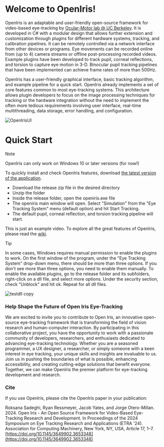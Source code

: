# Welcome to OpenIris!

OpenIris is an adaptable and user-friendly open-source framework for video-based eye-tracking by [Ocular-Motor lab \@ UC Berkeley](https://omlab.berkeley.edu/). It is developed in C# with a modular design that allows further extension and customization through plugins for different hardware systems, tracking, and calibration pipelines. It can be remotely controlled via a network interface from other devices or programs. Eye movements can be recorded online from (up to 4) camera streams or offline post-processing recorded videos. Example plugins have been developed to track pupil, corneal reflections, and torsion to capture eye motion in 3-D. Binocular pupil tracking pipelines that have been implemented can achieve frame rates of more than 500Hz. 

OpenIris has a user-friendly graphical interface, basic tracking algorithm, and example pipeline for a quick start. OpenIris already implements a set of core features common to most eye-tracking systems. This architecture allows plugin developers to focus on the image processing techniques for tracking or the hardware integration without the need to implement the often more tedious requirements involving user interface, real-time multithreading, data storage, error handling, and configuration.

![OpenIrisUI](https://github.com/ocular-motor-lab/OpenIris/assets/1356893/0164ac5c-dc84-4233-bcf2-1469568b6292)


# Quick Start
>[!NOTE]
> OpenIris can only work on Windows 10 or later versions (for now!)

To quickly install and check OpenIris features, download [the latest version of the application](https://github.com/ocular-motor-lab/OpenIris/releases).
- Download the release zip file in the desired directory
- Unzip the folder
- Inside the release folder, open the openiris.exe file
- The openiris main window will open. Select "Simulation" from the "Eye Tracking System" menu (default option) and hit Start Tracking.
- The default pupil, corneal reflection, and torsion tracking pipeline will start.

This is just an example video. To explore all the great features of OpenIris, please read the [wiki](https://github.com/ocular-motor-lab/OpenIris/wiki).

> [!TIP]
> In some cases, Windows requires manual permission to enable the plugins to work. On the first window of the program, under the "Eye Tracking System" drop-down menu, there should be more than three options. If you don't see more than three options, you need to enable them manually. To enable the available plugins, go to the release folder and its subfolders, right-click on a dll file, and select more options. Under the security section, check "Unblock" and hit ok. Repeat for all dll files. 

![testdll copy](https://github.com/ocular-motor-lab/OpenIris/assets/56368456/78c4456b-dbb8-4ca9-9de5-8c3132f72073)

### Help Shape the Future of Open Iris Eye-Tracking
We are excited to invite you to contribute to Open Iris, an innovative open-source eye-tracking framework that is transforming the field of vision research and human-computer interaction. By participating in this collaborative project, you have the opportunity to work with a passionate community of developers, researchers, and enthusiasts dedicated to advancing eye-tracking technology. Whether you are a seasoned programmer, a UX designer, a researcher, or simply someone with a keen interest in eye tracking, your unique skills and insights are invaluable to us. Join us in pushing the boundaries of what is possible, enhancing accessibility, and creating cutting-edge solutions that benefit everyone. Together, we can make OpenIris the premier platform for eye-tracking development and research.

### Cite
If you use OpenIris, please cite the OpenIris paper in your publication:

Roksana Sadeghi, Ryan Ressmeyer, Jacob Yates, and Jorge Otero-Millan. 2024. Open Iris - An Open Source Framework for Video-Based Eye-Tracking Research and Development. In Proceedings of the 2024 Symposium on Eye Tracking Research and Applications (ETRA '24). Association for Computing Machinery, New York, NY, USA, Article 17, 1–7. [https://doi.org/10.1145/3649902.3653348](https://doi.org/10.1145/3649902.3653348)



